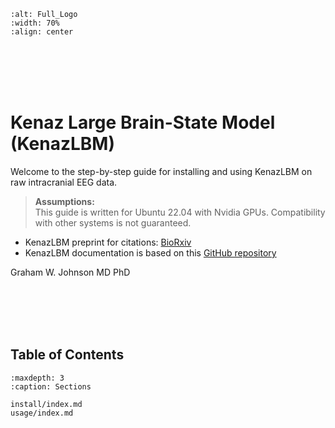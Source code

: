 ```{image} img/Full_Logo.jpg
:alt: Full_Logo
:width: 70%
:align: center
```

<br><br>
<br><br>

# Kenaz Large Brain-State Model (KenazLBM)
Welcome to the step-by-step guide for installing and using KenazLBM on raw intracranial EEG data.

> **Assumptions:**  
> This guide is written for Ubuntu 22.04 with Nvidia GPUs. Compatibility with other systems is not guaranteed.

- KenazLBM preprint for citations: [BioRxiv](https://www.biorxiv.org/content/10.1101/2025.08.10.669538v2)
- KenazLBM documentation is based on this [GitHub repository](https://github.com/grahamwjohnson/KenazLBM)

Graham W. Johnson MD PhD

<br><br>
<br><br>

## Table of Contents

```{toctree}
:maxdepth: 3
:caption: Sections

install/index.md
usage/index.md
```






